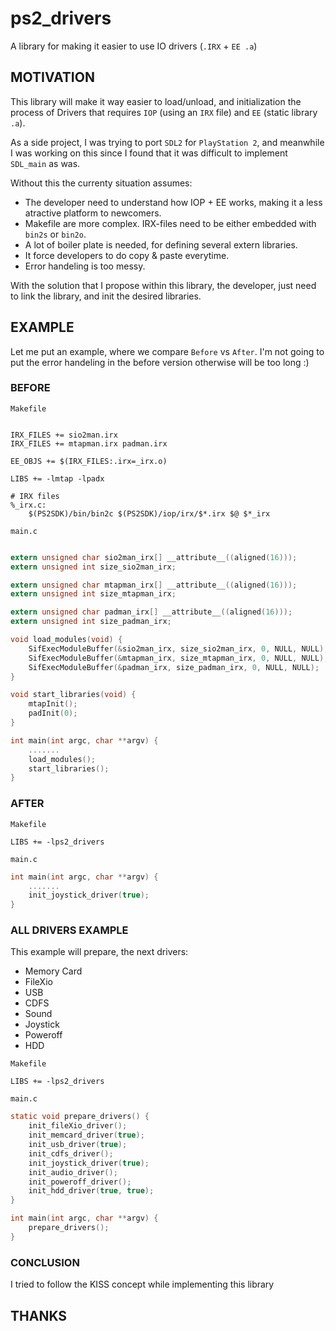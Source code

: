 # ps2_drivers
A library for making it easier to use IO drivers (`.IRX` + `EE .a`)

## MOTIVATION
This library will make it way easier to load/unload, and initialization the process of Drivers that requires `IOP` (using an `IRX` file) and `EE` (static library `.a`).

As a side project, I was trying to port `SDL2` for `PlayStation 2`, and meanwhile I was working on this since I found that it was difficult to implement `SDL_main` as was.

Without this the currenty situation assumes:
- The developer need to understand how IOP + EE works, making it a less atractive platform to newcomers.
- Makefile are more complex. IRX-files need to be either embedded with `bin2s` or `bin2o`.
- A lot of boiler plate is needed, for defining several extern libraries.
- It force developers to do copy & paste everytime.
- Error handeling is too messy.

With the solution that I propose within this library, the developer, just need to link the library, and init the desired libraries.

## EXAMPLE
Let me put an example, where we compare `Before` vs `After`. I'm not going to put the error handeling in the before version otherwise will be too long :)

### BEFORE
`Makefile`
```make

IRX_FILES += sio2man.irx
IRX_FILES += mtapman.irx padman.irx

EE_OBJS += $(IRX_FILES:.irx=_irx.o)

LIBS += -lmtap -lpadx

# IRX files
%_irx.c:
	$(PS2SDK)/bin/bin2c $(PS2SDK)/iop/irx/$*.irx $@ $*_irx
```

`main.c`
```c

extern unsigned char sio2man_irx[] __attribute__((aligned(16)));
extern unsigned int size_sio2man_irx;

extern unsigned char mtapman_irx[] __attribute__((aligned(16)));
extern unsigned int size_mtapman_irx;

extern unsigned char padman_irx[] __attribute__((aligned(16)));
extern unsigned int size_padman_irx;

void load_modules(void) {
    SifExecModuleBuffer(&sio2man_irx, size_sio2man_irx, 0, NULL, NULL);
    SifExecModuleBuffer(&mtapman_irx, size_mtapman_irx, 0, NULL, NULL);
    SifExecModuleBuffer(&padman_irx, size_padman_irx, 0, NULL, NULL);
}

void start_libraries(void) {
    mtapInit();
    padInit(0);
}

int main(int argc, char **argv) {
    .......
    load_modules();
    start_libraries();
}
```

### AFTER
`Makefile`
```make
LIBS += -lps2_drivers
```

`main.c`
```c
int main(int argc, char **argv) {
    .......
    init_joystick_driver(true);
}
```

### ALL DRIVERS EXAMPLE
This example will prepare, the next drivers:
- Memory Card
- FileXio
- USB
- CDFS
- Sound
- Joystick
- Poweroff
- HDD

`Makefile`
```make
LIBS += -lps2_drivers
```

`main.c`
```c
static void prepare_drivers() {
    init_fileXio_driver();
    init_memcard_driver(true);
    init_usb_driver(true);
    init_cdfs_driver();
    init_joystick_driver(true);
    init_audio_driver();
    init_poweroff_driver();
    init_hdd_driver(true, true);
}

int main(int argc, char **argv) {
    prepare_drivers();
}
```

### CONCLUSION
I tried to follow the KISS concept while implementing this library

## THANKS
